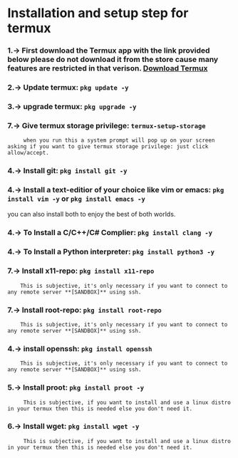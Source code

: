 # Installation and setup step for termux

### 1.-> First download the Termux app with the link provided below please do not download it from the store cause many features are restricted in that verison. [Download Termux](https://drive.google.com/drive/folders/100vDBFAnnHc5d2xVcQKZsCPLF0kC_IbS)

### 2.-> Update termux: `pkg update -y`

### 3.-> upgrade termux: `pkg upgrade -y`

### 7.-> Give termux storage privilege: `termux-setup-storage`

         when you run this a system prompt will pop up on your screen asking if you want to give termux storage privilege: just click allow/accept.

### 4.-> Install git: `pkg install git -y`

### 4.-> Install a text-editior of your choice like vim or emacs: `pkg install vim -y` or `pkg install emacs -y` 
you can also install both to enjoy the best of both worlds.
### 4.-> To Install a C/C++/C# Complier: `pkg install clang -y`

### 4.-> To Install a Python interpreter: `pkg install python3 -y`

### 7.-> Install x11-repo: `pkg install x11-repo`

        This is subjective, it's only necessary if you want to connect to any remote server **[SANDBOX]** using ssh.

### 7.-> Install root-repo: `pkg install root-repo`

        This is subjective, it's only necessary if you want to connect to any remote server **[SANDBOX]** using ssh.

### 4.-> install openssh: `pkg install openssh`

        This is subjective, it's only necessary if you want to connect to any remote server **[SANDBOX]** using ssh.

### 5.-> Install proot: `pkg install proot -y`

         This is subjective, if you want to install and use a linux distro in your termux then this is needed else you don't need it.

### 6.-> Install wget: `pkg install wget -y`

         This is subjective, if you want to install and use a linux distro in your termux then this is needed else you don't need it.

